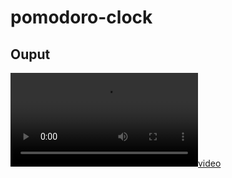 # pomodoro-clock

## Ouput 

[![video](https://user-images.githubusercontent.com/82095877/166001735-a0968279-ade8-46db-a955-7697a1915662.mp4)](https://user-images.githubusercontent.com/82095877/166001782-43003901-8748-417d-8e6c-dd706f404cb4.png)

